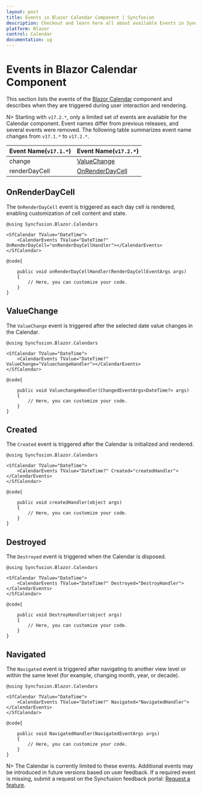 ```yaml
---
layout: post
title: Events in Blazor Calendar Component | Syncfusion
description: Checkout and learn here all about available Events in Syncfusion Blazor Calendar component and much more.
platform: Blazor
control: Calendar
documentation: ug
---
```


# Events in Blazor Calendar Component

This section lists the events of the [Blazor Calendar](https://www.syncfusion.com/blazor-components/blazor-calendar) component and describes when they are triggered during user interaction and rendering.

N> Starting with `v17.2.*`, only a limited set of events are available for the Calendar component. Event names differ from previous releases, and several events were removed. The following table summarizes event name changes from `v17.1.*` to `v17.2.*`.

Event Name(`v17.1.*`) |Event Name(`v17.2.*`)
-----|-----
change |[ValueChange](events#valuechange)
renderDayCell |[OnRenderDayCell](events#onrenderdaycell)

## OnRenderDayCell

The `OnRenderDayCell` event is triggered as each day cell is rendered, enabling customization of cell content and state.  

```cshtml
@using Syncfusion.Blazor.Calendars

<SfCalendar TValue="DateTime">
    <CalendarEvents TValue="DateTime?" OnRenderDayCell="onRenderDayCellHandler"></CalendarEvents>
</SfCalendar>

@code{

    public void onRenderDayCellHandler(RenderDayCellEventArgs args)
    {
        // Here, you can customize your code.
    }
}
```

## ValueChange

The `ValueChange` event is triggered after the selected date value changes in the Calendar.  

```cshtml
@using Syncfusion.Blazor.Calendars

<SfCalendar TValue="DateTime">
    <CalendarEvents TValue="DateTime?" ValueChange="ValuechangeHandler"></CalendarEvents>
</SfCalendar>

@code{

    public void ValuechangeHandler(ChangedEventArgs<DateTime?> args)
    {
        // Here, you can customize your code.
    }
}
```

## Created

The `Created` event is triggered after the Calendar is initialized and rendered.  

```cshtml
@using Syncfusion.Blazor.Calendars

<SfCalendar TValue="DateTime">
    <CalendarEvents TValue="DateTime?" Created="createdHandler"></CalendarEvents>
</SfCalendar>

@code{

    public void createdHandler(object args)
    {
        // Here, you can customize your code.
    }
}
```

## Destroyed

The `Destroyed` event is triggered when the Calendar is disposed.  

```cshtml
@using Syncfusion.Blazor.Calendars

<SfCalendar TValue="DateTime">
    <CalendarEvents TValue="DateTime?" Destroyed="DestroyHandler"></CalendarEvents>
</SfCalendar>

@code{

    public void DestroyHandler(object args)
    {
        // Here, you can customize your code.
    }
}
```

## Navigated

The `Navigated` event is triggered after navigating to another view level or within the same level (for example, changing month, year, or decade).  

```cshtml
@using Syncfusion.Blazor.Calendars

<SfCalendar TValue="DateTime">
    <CalendarEvents TValue="DateTime?" Navigated="NavigatedHandler"></CalendarEvents>
</SfCalendar>

@code{

    public void NavigatedHandler(NavigatedEventArgs args)
    {
        // Here, you can customize your code.
    }
}
```

N> The Calendar is currently limited to these events. Additional events may be introduced in future versions based on user feedback. If a required event is missing, submit a request on the Syncfusion feedback portal: [Request a feature](https://www.syncfusion.com/feedback/blazor-components).